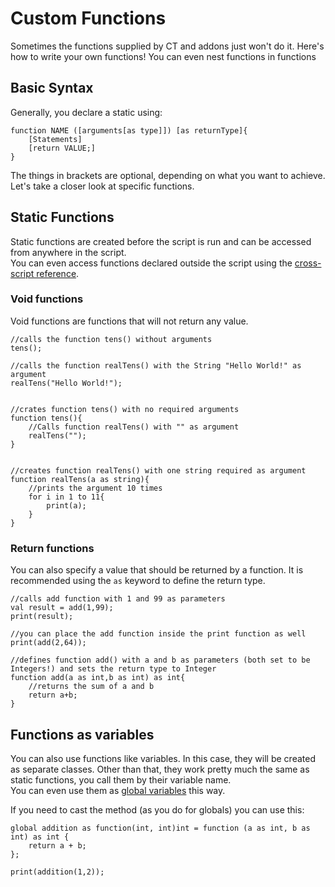 # Custom Functions

Sometimes the functions supplied by CT and addons just won't do it.
Here's how to write your own functions!
You can even nest functions in functions

## Basic Syntax
Generally, you declare a static using:

```zenscript
function NAME ([arguments[as type]]) [as returnType]{
	[Statements]
	[return VALUE;]
}
```

The things in brackets are optional, depending on what you want to achieve.
Let's take a closer look at specific functions.


## Static Functions
Static functions are created before the script is run and can be accessed from anywhere in the script.  
You can even access functions declared outside the script using the [cross-script reference](/AdvancedFunctions/Cross-Script_Reference).  


### Void functions

Void functions are functions that will not return any value.

```zenscript
//calls the function tens() without arguments
tens();

//calls the function realTens() with the String "Hello World!" as argument
realTens("Hello World!");


//crates function tens() with no required arguments
function tens(){
	//Calls function realTens() with "" as argument
	realTens("");
}


//creates function realTens() with one string required as argument
function realTens(a as string){
	//prints the argument 10 times
	for i in 1 to 11{
		print(a);
	}
}
```

### Return functions

You can also specify a value that should be returned by a function. 
It is recommended using the `as` keyword to define the return type.

```zenscript
//calls add function with 1 and 99 as parameters
val result = add(1,99);
print(result);

//you can place the add function inside the print function as well
print(add(2,64));

//defines function add() with a and b as parameters (both set to be Integers!) and sets the return type to Integer
function add(a as int,b as int) as int{
	//returns the sum of a and b
	return a+b;
}
```


## Functions as variables
You can also use functions like variables. In this case, they will be created as separate classes. Other than that, they work pretty much the same as static functions, you call them by their variable name.  
You can even use them as [global variables](/AdvancedFunctions/Global_Static_Variables/) this way.

If you need to cast the method (as you do for globals) you can use this:
```
global addition as function(int, int)int = function (a as int, b as int) as int {
	return a + b;
};

print(addition(1,2));
```